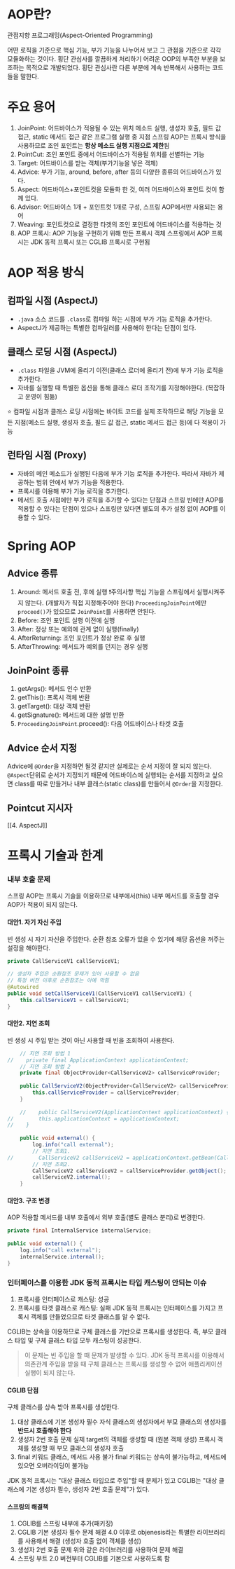 # AOP란?
관점지향 프로그래밍(Aspect-Oriented Programming)

어떤 로직을 기준으로 핵심 기능, 부가 기능을 나누어서 보고 그 관점을 기준으로 각각 모듈화하는 것이다.
횡단 관심사를 깔끔하게 처리하기 어려운 OOP의 부족한 부분을 보조하는 목적으로 개발되었다.
	횡단 관심사란 다른 부분에 계속 반복해서 사용하는 코드들을 말한다.

# 주요 용어

1. JoinPoint: 어드바이스가 적용될 수 있는 위치
	메소드 실행, 생성자 호출, 필드 값 접근, static 메서드 접근 같은 프로그램 실행 중 지점
	스프링 AOP는 프록시 방식을 사용하므로 조인 포인트는 **항상 메소드 실행 지점으로 제한**됨
2. PointCut: 조인 포인트 중에서 어드바이스가 적용될 위치를 선별하는 기능
2. Target: 어드바이스를 받는 객체(부가기능을 넣은 객체)
3. Advice: 부가 기능, around, before, after 등의 다양한 종류의 어드바이스가 있다.
4. Aspect: 어드바이스+포인트컷을 모듈화 한 것, 여러 어드바이스와 포인트 컷이 함께 있다.
5. Advisor: 어드바이스 1개 + 포인트컷 1개로 구성, 스프링 AOP에서만 사용되는 용어
6. Weaving: 포인트컷으로 결정한 타겟의 조인 포인트에 어드바이스를 적용하는 것
7. AOP 프록시: AOP 기능을 구현하기 위해 만든 프록시 객체
	스프링에서 AOP 프록시는 JDK 동적 프록시 또는 CGLIB 프록시로 구현됨

# AOP 적용 방식

## 컴파일 시점 (AspectJ)

* `.java` 소스 코드를 `.class`로 컴파일 하는 시점에 부가 기능 로직을 추가한다.
* AspectJ가 제공하는 특별한 컴파일러를 사용해야 한다는 단점이 있다.
## 클래스 로딩 시점 (AspectJ)

* `.class` 파일을 JVM에 올리기 이전(클래스 로더에 올리기 전)에 부가 기능 로직을 추가한다.
* 자바를 실행할 때 특별한 옵션을 통해 클래스 로더 조작기를 지정해야한다. (복잡하고 운영이 힘듦)

⭐️ 컴파일 시점과 클래스 로딩 시점에는 바이트 코드를 실제 조작하므로 해당 기능을 모든 지점(메소드 실행, 생성자 호출, 필드 값 접근, static 메서드 접근 등)에 다 적용이 가능
## 런타임 시점 (Proxy)

* 자바의 메인 메소드가 실행된 다음에 부가 기능 로직을 추가한다.
	따라서 자바가 제공하는 범위 안에서 부가 기능을 적용한다.
* 프록시를 이용해 부가 기능 로직을 추가한다.
* 메서드 호출 시점에만 부가 로직을 추가할 수 있다는 단점과 스프링 빈에만 AOP를 적용할 수 있다는 단점이 있으나 스프링만 있다면 별도의 추가 설정 없이 AOP를 이용할 수 있다.

# Spring AOP

## Advice 종류

1. Around: 메서드 호출 전, 후에 실행
	❗️주의사항
	핵심 기능을 스프링에서 실행시켜주지 않는다. (개발자가 직접 지정해주어야 한다)
	`ProceedingJoinPoint`에만 `proceed()`가 있으므로 `JoinPoint`를 사용하면 안된다.
2. Before: 조인 포인트 실행 이전에 실행
3. After: 정상 또는 예외에 관계 없이 실행(finally)
4. AfterReturning: 조인 포인트가 정상 완료 후 실행
5. AfterThrowing: 메서드가 예외를 던지는 경우 실행

## JoinPoint 종류

1. getArgs(): 메서드 인수 반환
2. getThis(): 프록시 객체 반환
3. getTarget(): 대상 객체 반환
4. getSignature(): 메서드에 대한 설명 반환
5. `ProceedingJoinPoint`.proceed(): 다음 어드바이스나 타겟 호출

## Advice 순서 지정

Advice에 `@Order`을 지정하면 될것 같지만 실제로는 순서 지정이 잘 되지 않는다.
`@Aspect`단위로 순서가 지정되기 때문에 어드바이스에 실행되는 순서를 지정하고 싶으면 class를 따로 만들거나 내부 클래스(static class)를 만들어서 `@Order`을 지정한다.

## Pointcut 지시자
[[4. AspectJ]]

# 프록시 기술과 한계

### 내부 호출 문제
스프링 AOP는 프록시 기술을 이용하므로 내부에서(this) 내부 메서드를 호출할 경우 AOP가 적용이 되지 않는다.
#### 대안1. 자기 자신 주입
빈 생성 시 자기 자신을 주입한다.
순환 참조 오류가 있을 수 있기에 해당 옵션을 꺼주는 설정을 해야한다.

```java
private CallServiceV1 callServiceV1;  
  
// 생성자 주입은 순환참조 문제가 있어 사용할 수 없음  
// 특정 버전 이후로 순환참조는 아예 막힘  
@Autowired  
public void setCallServiceV1(CallServiceV1 callServiceV1) {  
    this.callServiceV1 = callServiceV1;  
}
```
#### 대안2. 지연 조회
빈 생성 시 주입 받는 것이 아닌 사용할 때 빈을 조회하여 사용한다.

```java
	// 지연 조회 방법 1
//    private final ApplicationContext applicationContext;  
	// 지연 조회 방법 2
    private final ObjectProvider<CallServiceV2> callServiceProvider;  
  
    public CallServiceV2(ObjectProvider<CallServiceV2> callServiceProvider) {  
        this.callServiceProvider = callServiceProvider;  
    }  
  
    //    public CallServiceV2(ApplicationContext applicationContext) {  
//        this.applicationContext = applicationContext;  
//    }  
  
    public void external() {  
        log.info("call external");  
        // 지연 조회1.  
//        CallServiceV2 callServiceV2 = applicationContext.getBean(CallServiceV2.class);  
        // 지연 조회2.  
        CallServiceV2 callServiceV2 = callServiceProvider.getObject();  
        callServiceV2.internal();  
    }
```
#### 대안3. 구조 변경
AOP 적용할 메서드를 내부 호출에서 외부 호출(별도 클래스 분리)로 변경한다.

```java
private final InternalService internalService;  
  
public void external() {  
    log.info("call external");  
    internalService.internal();  
}
```

### 인터페이스를 이용한 JDK 동적 프록시는 타입 캐스팅이 안되는 이슈
1. 프록시를 인터페이스로 캐스팅: 성공
2. 프록시를 타겟 클래스로 캐스팅: 실패
	JDK 동적 프록시는 인터페이스를 가지고 프록시 객체를 만들었으므로 타겟 클래스를 알 수 없다.

CGLIB는 상속을 이용하므로 구체 클래스를 기반으로 프록시를 생성한다.
즉, 부모 클래스 타입 및 구체 클래스 타입 모두 캐스팅이 성공한다.

> 이 문제는 빈 주입을 할 때 문제가 발생할 수 있다.
> JDK 동적 프록시를 이용해서 의존관계 주입을 받을 때 구체 클래스는 프록시를 생성할 수 없어 애플리케이션 실행이 되지 않는다.

#### CGLIB 단점
구체 클래스를 상속 받아 프록시를 생성한다.

1. 대상 클래스에 기본 생성자 필수
	자식 클래스의 생성자에서 부모 클래스의 생성자를 **반드시 호출해야 한다**
2. 생성자 2번 호출 문제
	실제 target의 객체를 생성할 때 (원본 객체 생성)
	프록시 객체를 생성할 때 부모 클래스의 생성자 호출
3. final 키워드 클래스, 메서드 사용 불가
	final 키워드는 상속이 불가능하고, 메서드에 있으면 오버라이딩이 불가능

JDK 동적 프록시는 "대상 클래스 타입으로 주입"할 때 문제가 있고 
CGLIB는 "대상 클래스에 기본 생성자 필수, 생성자 2번 호출 문제"가 있다.

#### 스프링의 해결책
1. CGLIB를 스프링 내부에 추가(패키징)
2. CGLIB 기본 생성자 필수 문제 해결
	4.0 이후로 objenesis라는 특별한 라이브러리를 사용해서 해결 (생성자 호출 없이 객체를 생성)
3. 생성자 2번 호출 문제
	위와 같은 라이브러리를 사용하여 문제 해결
4. 스프링 부트 2.0 버전부터 CGLIB를 기본으로 사용하도록 함